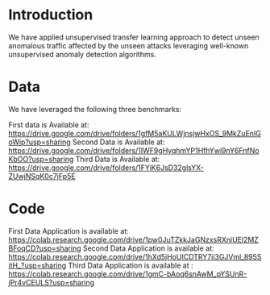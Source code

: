 # Introduction
We have applied unsupervised transfer learning approach to detect unseen anomalous traffic affected by the unseen attacks leveraging well-known unsupervised anomaly detection algorithms. 

# Data

We have leveraged the following three benchmarks: 

First data is Available at: https://drive.google.com/drive/folders/1gfM5aKULWjnsjwHxOS_9MkZuEnIGoWip?usp=sharing
Second Data is Available at: https://drive.google.com/drive/folders/1IWF9gHyqhmYP1HfhYwi9nY6FnfNoKbOO?usp=sharing
Third Data is Available at: https://drive.google.com/drive/folders/1FYiK6JsD32glsYX-ZUwjNSqK0c7jFp5E

# Code

First Data Application is available at: https://colab.research.google.com/drive/1pw0JuTZkkJaGNzxsRXniUEl2MZBFoqCD?usp=sharing
Second Data Application is available at: https://colab.research.google.com/drive/1hXd5jHoUICDTRY7ii3GJVml_895SitH_?usp=sharing
Third Data Application is available at : https://colab.research.google.com/drive/1gmC-bAoq6snAwM_pYSUnR-jPr4vCEULS?usp=sharing
